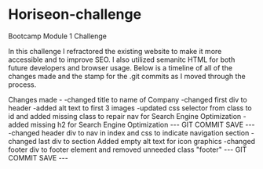# Horiseon-challenge
Bootcamp Module 1 Challenge

In this challenge I refractored the existing website to make it more accessible and to improve SEO.  I also utilized semanitc HTML for both future developers and browser usage.  Below is a timeline of all of the changes made and the stamp for the .git commits as I moved through the process.

Changes made - 
-changed title to name of Company
-changed first div to header
-added alt text to first 3 images
-updated css selector from class to id and added missing class to repair nav for Search Engine Optimization
-added missing h2 for Search Engine Optimization
---   GIT COMMIT SAVE  ---
-changed header div to nav in index and css to indicate navigation section
-changed last div to section 
Added empty alt text for icon graphics
-changed footer div to footer element and removed unneeded class "footer"
---   GIT COMMIT SAVE ---